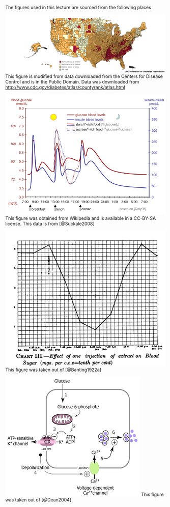 The figures used in this lecture are sourced from the following places

![County Level Prevalence in Type II Diabetes](figures/diabetes_2010_map.png) This figure is modified from data downloaded from the Centers for Disease Control and is in the Public Domain.  Data was downloaded from http://www.cdc.gov/diabetes/atlas/countyrank/atlas.html

![Schematic of glucose and insulin levels throughout the day.  Figure from Suckale and Solimena, Frontiers in bioscience 2008.  13:7156-71](figures/glucose-insulin-daily.png) This figure was obtained from Wikipedia and is available in a CC-BY-SA license.  This data is from [@Suckale2008]

![Effects of a dog pancreas isolate on blood glucose levels in a 14 year old diabetic child [@Banting1922a].](figures/banting-insulin.png)  This figure was taken out of [@Banting1922a]

![Regulation of insulin secretion by beta cells in pancreatic islets. [@Dean2004].](figures/insulin-secretion.png)  This figure was taken out of [@Dean2004]